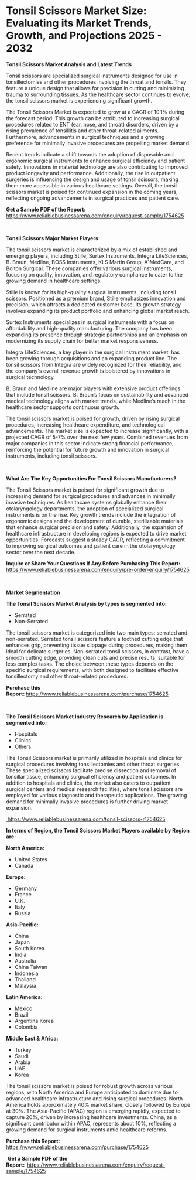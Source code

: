 <p><h1>Tonsil Scissors Market Size: Evaluating its Market Trends, Growth, and Projections 2025 - 2032</h1></p><p><strong>Tonsil Scissors Market Analysis and Latest Trends</strong></p>
<p><p>Tonsil scissors are specialized surgical instruments designed for use in tonsillectomies and other procedures involving the throat and tonsils. They feature a unique design that allows for precision in cutting and minimizing trauma to surrounding tissues. As the healthcare sector continues to evolve, the tonsil scissors market is experiencing significant growth. </p><p>The Tonsil Scissors Market is expected to grow at a CAGR of 10.1% during the forecast period. This growth can be attributed to increasing surgical procedures related to ENT (ear, nose, and throat) disorders, driven by a rising prevalence of tonsillitis and other throat-related ailments. Furthermore, advancements in surgical techniques and a growing preference for minimally invasive procedures are propelling market demand.</p><p>Recent trends indicate a shift towards the adoption of disposable and ergonomic surgical instruments to enhance surgical efficiency and patient safety. Innovations in material technology are also contributing to improved product longevity and performance. Additionally, the rise in outpatient surgeries is influencing the design and usage of tonsil scissors, making them more accessible in various healthcare settings. Overall, the tonsil scissors market is poised for continued expansion in the coming years, reflecting ongoing advancements in surgical practices and patient care.</p></p>
<p><strong>Get a Sample PDF of the Report:&nbsp;</strong> <a href="https://www.reliablebusinessarena.com/enquiry/request-sample/1754625?utm_campaign=2217&utm_medium=2&utm_source=Github&utm_content=ia&utm_term=13042025&utm_id=tonsil-scissors">https://www.reliablebusinessarena.com/enquiry/request-sample/1754625</a></p>
<p>&nbsp;</p>
<p><strong>Tonsil Scissors Major Market Players</strong></p>
<p><p>The tonsil scissors market is characterized by a mix of established and emerging players, including Stille, Surtex Instruments, Integra LifeSciences, B. Braun, Medline, BOSS Instruments, KLS Martin Group, A1MedCare, and Bolton Surgical. These companies offer various surgical instruments, focusing on quality, innovation, and regulatory compliance to cater to the growing demand in healthcare settings.</p><p>Stille is known for its high-quality surgical instruments, including tonsil scissors. Positioned as a premium brand, Stille emphasizes innovation and precision, which attracts a dedicated customer base. Its growth strategy involves expanding its product portfolio and enhancing global market reach.</p><p>Surtex Instruments specializes in surgical instruments with a focus on affordability and high-quality manufacturing. The company has been expanding its presence through strategic partnerships and an emphasis on modernizing its supply chain for better market responsiveness.</p><p>Integra LifeSciences, a key player in the surgical instrument market, has been growing through acquisitions and an expanding product line. The tonsil scissors from Integra are widely recognized for their reliability, and the company's overall revenue growth is bolstered by innovations in surgical technology.</p><p>B. Braun and Medline are major players with extensive product offerings that include tonsil scissors. B. Braun’s focus on sustainability and advanced medical technology aligns with market trends, while Medline’s reach in the healthcare sector supports continuous growth.</p><p>The tonsil scissors market is poised for growth, driven by rising surgical procedures, increasing healthcare expenditure, and technological advancements. The market size is expected to increase significantly, with a projected CAGR of 5-7% over the next few years. Combined revenues from major companies in this sector indicate strong financial performance, reinforcing the potential for future growth and innovation in surgical instruments, including tonsil scissors.</p></p>
<p>&nbsp;</p>
<p><strong>What Are The Key Opportunities For Tonsil Scissors Manufacturers?</strong></p>
<p><p>The Tonsil Scissors market is poised for significant growth due to increasing demand for surgical procedures and advances in minimally invasive techniques. As healthcare systems globally enhance their otolaryngology departments, the adoption of specialized surgical instruments is on the rise. Key growth trends include the integration of ergonomic designs and the development of durable, sterilizable materials that enhance surgical precision and safety. Additionally, the expansion of healthcare infrastructure in developing regions is expected to drive market opportunities. Forecasts suggest a steady CAGR, reflecting a commitment to improving surgical outcomes and patient care in the otolaryngology sector over the next decade.</p></p>
<p><strong>Inquire or Share Your Questions If Any Before Purchasing This Report:</strong> <a href="https://www.reliablebusinessarena.com/enquiry/pre-order-enquiry/1754625?utm_campaign=2217&utm_medium=2&utm_source=Github&utm_content=ia&utm_term=13042025&utm_id=tonsil-scissors">https://www.reliablebusinessarena.com/enquiry/pre-order-enquiry/1754625</a></p>
<p>&nbsp;</p>
<p><strong>Market Segmentation</strong></p>
<p><strong>The Tonsil Scissors Market Analysis by types is segmented into:</strong></p>
<p><ul><li>Serrated</li><li>Non-Serrated</li></ul></p>
<p><p>The tonsil scissors market is categorized into two main types: serrated and non-serrated. Serrated tonsil scissors feature a toothed cutting edge that enhances grip, preventing tissue slippage during procedures, making them ideal for delicate surgeries. Non-serrated tonsil scissors, in contrast, have a smooth cutting edge, providing clean cuts and precise results, suitable for less complex tasks. The choice between these types depends on the specific surgical requirements, with both designed to facilitate effective tonsillectomy and other throat-related procedures.</p></p>
<p><strong>Purchase this Report:&nbsp;</strong><a href="https://www.reliablebusinessarena.com/purchase/1754625?utm_campaign=2217&utm_medium=2&utm_source=Github&utm_content=ia&utm_term=13042025&utm_id=tonsil-scissors">https://www.reliablebusinessarena.com/purchase/1754625</a></p>
<p>&nbsp;</p>
<p><strong>The Tonsil Scissors Market Industry Research by Application is segmented into:</strong></p>
<p><ul><li>Hospitals</li><li>Clinics</li><li>Others</li></ul></p>
<p><p>The Tonsil Scissors market is primarily utilized in hospitals and clinics for surgical procedures involving tonsillectomies and other throat surgeries. These specialized scissors facilitate precise dissection and removal of tonsillar tissue, enhancing surgical efficiency and patient outcomes. In addition to hospitals and clinics, the market also caters to outpatient surgical centers and medical research facilities, where tonsil scissors are employed for various diagnostic and therapeutic applications. The growing demand for minimally invasive procedures is further driving market expansion.</p></p>
<p><a href="https://www.reliablebusinessarena.com/tonsil-scissors-r1754625?utm_campaign=2217&utm_medium=2&utm_source=Github&utm_content=ia&utm_term=13042025&utm_id=tonsil-scissors">&nbsp;https://www.reliablebusinessarena.com/tonsil-scissors-r1754625</a></p>
<p><strong>In terms of Region, the Tonsil Scissors Market Players available by Region are:</strong></p>
<p>
    <p> <strong> North America: </strong>
        <ul>
            <li>United States</li>
            <li>Canada</li>
        </ul>
        </p> 
    <p> <strong> Europe: </strong>
        <ul>
            <li>Germany</li>
            <li>France</li>
            <li>U.K.</li>
            <li>Italy</li>
            <li>Russia</li>
        </ul>
        </p> 
    <p> <strong> Asia-Pacific: </strong>
        <ul>
            <li>China</li>
            <li>Japan</li>
            <li>South Korea</li>
            <li>India</li>
            <li>Australia</li>
            <li>China Taiwan</li>
            <li>Indonesia</li>
            <li>Thailand</li>
            <li>Malaysia</li>
        </ul>
        </p> 
    <p> <strong> Latin America: </strong>
        <ul>
            <li>Mexico</li>
            <li>Brazil</li>
            <li>Argentina Korea</li>
            <li>Colombia</li>
        </ul>
        </p> 
    <p> <strong> Middle East & Africa: </strong>
        <ul>
            <li>Turkey</li>
            <li>Saudi</li>
            <li>Arabia</li>
            <li>UAE</li>
            <li>Korea</li>
        </ul>
    </p>
    </p>
<p><p>The tonsil scissors market is poised for robust growth across various regions, with North America and Europe anticipated to dominate due to advanced healthcare infrastructure and rising surgical procedures. North America holds approximately 40% market share, closely followed by Europe at 30%. The Asia-Pacific (APAC) region is emerging rapidly, expected to capture 20%, driven by increasing healthcare investments. China, as a significant contributor within APAC, represents about 10%, reflecting a growing demand for surgical instruments amid healthcare reforms.</p></p>
<p><strong>Purchase this Report: </strong><a href="https://www.reliablebusinessarena.com/purchase/1754625?utm_campaign=2217&utm_medium=2&utm_source=Github&utm_content=ia&utm_term=13042025&utm_id=tonsil-scissors">https://www.reliablebusinessarena.com/purchase/1754625</a></p>
<p>&nbsp;<strong>Get a Sample PDF of the Report:&nbsp;&nbsp;</strong><a href="https://www.reliablebusinessarena.com/enquiry/request-sample/1754625?utm_campaign=2217&utm_medium=2&utm_source=Github&utm_content=ia&utm_term=13042025&utm_id=tonsil-scissors">https://www.reliablebusinessarena.com/enquiry/request-sample/1754625</a></p>
<p><strong></strong></p>
<p><p></p><p></p><p></p></p>